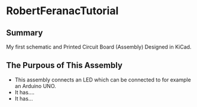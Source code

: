# RobertFeranacTutorial

## Summary
My first schematic and Printed Circuit Board (Assembly) 
Designed in KiCad.

## The Purpous of This Assembly 
* This assembly connects an LED which can be connected to for example an Arduino UNO.
* It has....
* It has...
